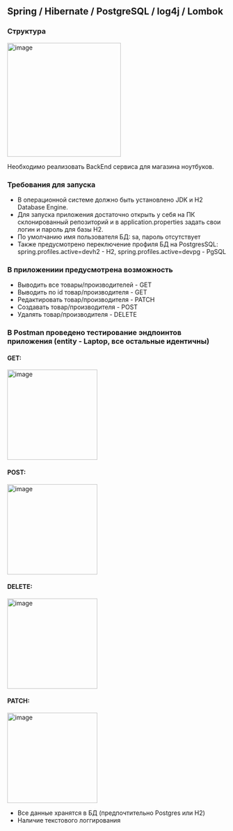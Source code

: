 ## Spring / Hibernate / PostgreSQL / log4j / Lombok
### Структура
<img width="261" alt="image" src="https://github.com/egornowik21/java-computer-shop/assets/114665170/64e193ce-6d23-4e55-9e71-8a33e189a1de">

Необходимо реализовать BackEnd сервиса для магазина ноутбуков.
### Требования для запуска
+ В операционной системе должно быть установлено JDK и H2 Database Engine. 
+ Для запуска приложения достаточно открыть у себя на ПК склонированный репозиторий и в application.properties задать свои логин и пароль для базы H2.
+ По умолчанию имя пользователя БД: sa, пароль отсутствует 
+ Также предусмотрено переключение профиля БД на PostgresSQL: spring.profiles.active=devh2 - H2, spring.profiles.active=devpg - PgSQL 

### В приложениии предусмотрена возможность
+ Выводить все товары/производителей - GET
+ Выводить по id товар/производителя - GET
+ Редактировать товар/производителя - PATCH
+ Создавать товар/производителя - POST
+ Удалять  товар/производителя - DELETE

### В Postman проведено тестирование эндпоинтов приложения (entity - Laptop, все остальные идентичны) 
#### GET:
<img width="207" alt="image" src="https://github.com/egornowik21/java-computer-shop/assets/114665170/e6c09a43-4e73-457b-b6a8-c16e2ad2de72">

#### POST:
<img width="207" alt="image" src="https://github.com/egornowik21/java-computer-shop/assets/114665170/2ad265d4-0673-401b-890f-8d22352b0e5c">

#### DELETE:
<img width="207" alt="image" src="https://github.com/egornowik21/java-computer-shop/assets/114665170/e2d843dd-444f-43da-93b4-6ca434fc0c00">

#### PATCH: 
<img width="207" alt="image" src="https://github.com/egornowik21/java-computer-shop/assets/114665170/02e4cd5c-a1fd-4126-941d-a1d09c937d46">


+ Все данные хранятся в БД (предпочтительно Postgres или H2)
+ Наличие текстового логгирования
